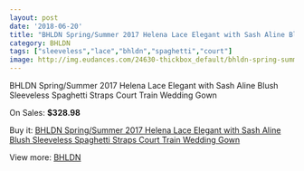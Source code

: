 ```yaml
---
layout: post
date: '2018-06-20'
title: "BHLDN Spring/Summer 2017 Helena Lace Elegant with Sash Aline Blush Sleeveless Spaghetti Straps Court Train Wedding Gown"
category: BHLDN
tags: ["sleeveless","lace","bhldn","spaghetti","court"]
image: http://img.eudances.com/24630-thickbox_default/bhldn-spring-summer-2017-helena-lace-elegant-with-sash-aline-blush-sleeveless-spaghetti-straps-court-train-wedding-gown.jpg
---
```

BHLDN Spring/Summer 2017 Helena Lace Elegant with Sash Aline Blush Sleeveless Spaghetti Straps Court Train Wedding Gown

On Sales: **$328.98**
<a href="https://www.eudances.com/en/bhldn/8190-bhldn-spring-summer-2017-helena-lace-elegant-with-sash-aline-blush-sleeveless-spaghetti-straps-court-train-wedding-gown.html"><amp-img layout="responsive" width="600" height="600" src="//img.eudances.com/24630-thickbox_default/bhldn-spring-summer-2017-helena-lace-elegant-with-sash-aline-blush-sleeveless-spaghetti-straps-court-train-wedding-gown.jpg" alt="BHLDN Spring/Summer 2017 Helena Lace Elegant with Sash Aline Blush Sleeveless Spaghetti Straps Court Train Wedding Gown 0" /></a>

Buy it: [BHLDN Spring/Summer 2017 Helena Lace Elegant with Sash Aline Blush Sleeveless Spaghetti Straps Court Train Wedding Gown](https://www.eudances.com/en/bhldn/8190-bhldn-spring-summer-2017-helena-lace-elegant-with-sash-aline-blush-sleeveless-spaghetti-straps-court-train-wedding-gown.html "BHLDN Spring/Summer 2017 Helena Lace Elegant with Sash Aline Blush Sleeveless Spaghetti Straps Court Train Wedding Gown")

View more: [BHLDN](https://www.eudances.com/en/124-bhldn "BHLDN")
